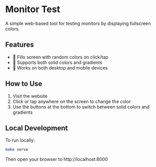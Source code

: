 # Monitor Test

A simple web-based tool for testing monitors by displaying fullscreen colors. 

## Features

- 🎨 Fills screen with random colors on click/tap
- 🌈 Supports both solid colors and gradients
- 📱 Works on both desktop and mobile devices

## How to Use

1. Visit the website
2. Click or tap anywhere on the screen to change the color
3. Use the buttons at the bottom to switch between solid colors and gradients

## Local Development

To run locally:

```bash
make serve
```

Then open your browser to http://localhost:8000
